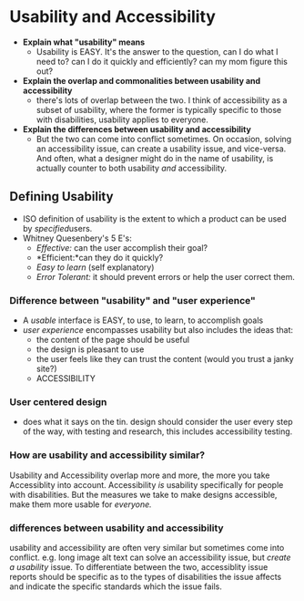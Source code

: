 # Usability and Accessibility

- **Explain what "usability" means**
  - Usability is EASY. It's the answer to the question, can I do what I need to? can I do it quickly and efficiently? can my mom figure this out?
- **Explain the overlap and commonalities between usability and accessibility**
  - there's lots of overlap between the two. I think of accessibility as a subset of usability, where the former is typically specific to those with disabilities, usability applies to everyone.
- **Explain the differences between usability and accessibility**
  - But the two can come into conflict sometimes. On occasion, solving an accessibility issue, can create a usability issue, and vice-versa. And often, what a designer might do in the name of usability, is actually counter to both usability *and* accessibility.

## Defining Usability

- ISO definition of usability is the extent to which a product can be used by *specified*users.
- Whitney Quesenbery's 5 E's:
  - *Effective:* can the user accomplish their goal?
  - *Efficient:*can they do it quickly?
  - *Easy to learn* (self explanatory)
  - *Error Tolerant:* it should prevent errors or help the user correct them.

### Difference between "usability" and "user experience"

- A *usable* interface is EASY, to use, to learn, to accomplish goals
- *user experience* encompasses usability but also includes the ideas that:
  - the content of the page should be useful
  - the design is pleasant to use
  - the user feels like they can trust the content (would you trust a janky site?)
  - ACCESSIBILITY

### User centered design

- does what it says on the tin. design should consider the user every step of the way, with testing and research, this includes accessibility testing.

### How are usability and accessibility similar?

Usability and Accessibility overlap more and more, the more you take Accessiblity into account. Accessibility *is* usability specifically for people with disabilities. But the measures we take to make designs accessible, make them more usable for *everyone.*

### differences between usability and accessibility

usability and accessibility are often very similar but sometimes come into conflict. e.g. long image alt text can solve an accessibility issue, but *create a usability* issue. To differentiate between the two, accessiblity issue reports should be specific as to the types of disabilities the issue affects and indicate the specific standards which the issue fails.
